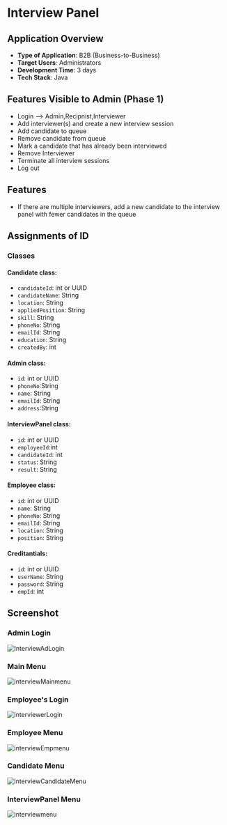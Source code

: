 # Interview Panel

## Application Overview

- **Type of Application**: B2B (Business-to-Business)
- **Target Users**: Administrators
- **Development Time**: 3 days
- **Tech Stack**: Java

## Features Visible to Admin (Phase 1)

- Login --> Admin,Recipnist,Interviewer
- Add interviewer(s) and create a new interview session
- Add candidate to queue
- Remove candidate from queue
- Mark a candidate that has already been interviewed
- Remove Interviewer
- Terminate all interview sessions
- Log out

## Features

- If there are multiple interviewers, add a new candidate to the interview panel with fewer candidates in the queue

## Assignments of ID

### Classes

#### Candidate class:

- `candidateId`: int or UUID
- `candidateName`: String
- `location`: String
- `appliedPosition`: String
- `skill`: String
- `phoneNo`: String
- `emailId`: String
- `education`: String
- `createdBy`: int

#### Admin class:

- `id`: int or UUID
- `phoneNo`:String
- `name`: String
- `emailId`: String
- `address`:String

#### InterviewPanel class:

- `id`: int or UUID
- `employeeId`:int
- `candidateId`: int
- `status`: String
- `result`: String
  
#### Employee class:

- `id`: int or UUID
- `name`: String
- `phoneNo`: String
- `emailId`: String
- `location`: String
- `position`: String

#### Creditantials:

- `id`: int or UUID
- `userName`: String
- `password`: String
- `empId`: int

## Screenshot

  ### Admin Login
      
  ![InterviewAdLogin](https://github.com/Dharakeswar07/console_applications/assets/161347017/7ba503a0-b31c-46d7-8afa-d7f554520749)

  ### Main Menu
  ![interviewMainmenu](https://github.com/Dharakeswar07/console_applications/assets/161347017/fb462610-a6c0-4008-9055-8551032831f6)

  ### Employee's Login
  ![interviewerLogin](https://github.com/Dharakeswar07/console_applications/assets/161347017/bf0b8e5f-da6a-4a9d-9e4a-eb3b4c580cf5)
  ### Employee Menu
  ![interviewEmpmenu](https://github.com/Dharakeswar07/console_applications/assets/161347017/7fc2c223-8def-4a63-90a9-091292a4a155)
  ### Candidate Menu
  ![interviewCandidateMenu](https://github.com/Dharakeswar07/console_applications/assets/161347017/1997eb9a-6d79-4950-bc47-15303eb61748)
  ### InterviewPanel Menu
  ![interviewmenu](https://github.com/Dharakeswar07/console_applications/assets/161347017/dd95cb38-a51d-40c3-8c1f-f3deb37497d5)






